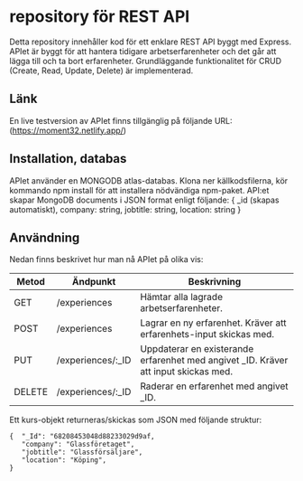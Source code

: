 # repository för REST API
Detta repository innehåller kod för ett enklare REST API byggt med Express. APIet är byggt för att hantera tidigare arbetserfarenheter och det går att lägga till och ta bort erfarenheter.
Grundläggande funktionalitet för CRUD (Create, Read, Update, Delete) är implementerad.

## Länk
En live testversion av APIet finns tillgänglig på följande URL:(https://moment32.netlify.app/)

## Installation, databas
APIet använder en MONGODB atlas-databas.
Klona ner källkodsfilerna, kör kommando npm install för att installera nödvändiga npm-paket. 
API:et skapar MongoDB documents i JSON format enligt följande: {
_id (skapas automatiskt), company: string, jobtitle: string, location: string }



## Användning
Nedan finns beskrivet hur man nå APIet på olika vis:

|Metod  |Ändpunkt     |Beskrivning                                                                           |
|-------|-------------|--------------------------------------------------------------------------------------|
|GET    |/experiences |Hämtar alla lagrade arbetserfarenheter.                                                      |                                    |
|POST   |/experiences |Lagrar en ny erfarenhet. Kräver att erfarenhets-input skickas med.                         |
|PUT    |/experiences/:_ID |Uppdaterar en existerande erfarenhet med angivet _ID. Kräver att input skickas med. |
|DELETE |/experiences/:_ID |Raderar en erfarenhet med angivet _ID.                                                       |

Ett kurs-objekt returneras/skickas som JSON med följande struktur:
```
{  "_Id": "68208453048d88233029d9af,
   "company": "Glassföretaget",
   "jobtitle": "Glassförsäljare",
   "location": "Köping",
}
```

